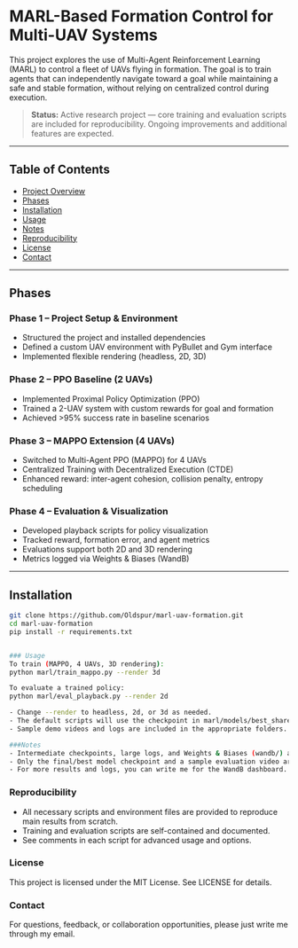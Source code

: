 # MARL-Based Formation Control for Multi-UAV Systems

This project explores the use of Multi-Agent Reinforcement Learning (MARL) to control a fleet of UAVs flying in formation. The goal is to train agents that can independently navigate toward a goal while maintaining a safe and stable formation, without relying on centralized control during execution.

> **Status:** Active research project — core training and evaluation scripts are included for reproducibility. Ongoing improvements and additional features are expected.

---

## Table of Contents

- [Project Overview](#marl-based-formation-control-for-multi-uav-systems)
- [Phases](#phases)
- [Installation](#installation)
- [Usage](#usage)
- [Notes](#notes)
- [Reproducibility](#reproducibility)
- [License](#license)
- [Contact](#contact)

---

## Phases

### Phase 1 – Project Setup & Environment
- Structured the project and installed dependencies
- Defined a custom UAV environment with PyBullet and Gym interface
- Implemented flexible rendering (headless, 2D, 3D)

### Phase 2 – PPO Baseline (2 UAVs)
- Implemented Proximal Policy Optimization (PPO)
- Trained a 2-UAV system with custom rewards for goal and formation
- Achieved >95% success rate in baseline scenarios

### Phase 3 – MAPPO Extension (4 UAVs)
- Switched to Multi-Agent PPO (MAPPO) for 4 UAVs
- Centralized Training with Decentralized Execution (CTDE)
- Enhanced reward: inter-agent cohesion, collision penalty, entropy scheduling

### Phase 4 – Evaluation & Visualization
- Developed playback scripts for policy visualization
- Tracked reward, formation error, and agent metrics
- Evaluations support both 2D and 3D rendering
- Metrics logged via Weights & Biases (WandB)

---

## Installation

```bash
git clone https://github.com/Oldspur/marl-uav-formation.git
cd marl-uav-formation
pip install -r requirements.txt


### Usage
To train (MAPPO, 4 UAVs, 3D rendering):
python marl/train_mappo.py --render 3d

To evaluate a trained policy:
python marl/eval_playback.py --render 2d

- Change --render to headless, 2d, or 3d as needed.
- The default scripts will use the checkpoint in marl/models/best_shared_policy.pth.
- Sample demo videos and logs are included in the appropriate folders.

###Notes
- Intermediate checkpoints, large logs, and Weights & Biases (wandb/) artifacts are excluded for clarity and repo size.
- Only the final/best model checkpoint and a sample evaluation video are included for demonstration.
- For more results and logs, you can write me for the WandB dashboard.
```


### Reproducibility
- All necessary scripts and environment files are provided to reproduce main results from scratch.
- Training and evaluation scripts are self-contained and documented.
- See comments in each script for advanced usage and options.

### License
This project is licensed under the MIT License. See LICENSE for details.

### Contact
For questions, feedback, or collaboration opportunities, please just write me through my email.

